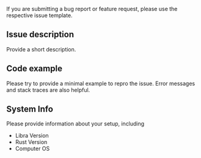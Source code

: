 If you are submitting a bug report or feature request, please use the respective
issue template.


## Issue description

Provide a short description.

## Code example

Please try to provide a minimal example to repro the issue.
Error messages and stack traces are also helpful.

## System Info
Please provide information about your setup, including
- Libra Version
- Rust Version
- Computer OS
